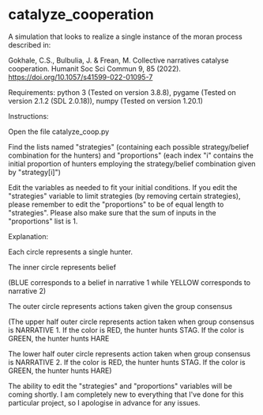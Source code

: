 # catalyze_cooperation
 A simulation that looks to realize a single instance of the moran process described in:
 
 Gokhale, C.S., Bulbulia, J. & Frean, M. Collective narratives catalyse cooperation. Humanit Soc Sci Commun 9, 85 (2022). https://doi.org/10.1057/s41599-022-01095-7
 
 
Requirements:
python 3 (Tested on version 3.8.8), pygame (Tested on version 2.1.2 (SDL 2.0.18)), numpy (Tested on version 1.20.1)
 
Instructions:

 Open the file catalyze_coop.py
 
 Find the lists named "strategies" (containing each possible strategy/belief combination for the hunters) and "proportions" (each index "i" contains the initial proportion of hunters employing the strategy/belief combination given by "strategy[i]")
 
 Edit the variables as needed to fit your initial conditions. If you edit the "strategies" variable to limit strategies (by removing certain strategies), please remember to edit the "proportions" to be of equal length to "strategies". Please also make sure that the sum of inputs in the "proportions" list is 1.

 Explanation:

 Each circle represents a single hunter.

 The inner circle represents belief 
 
 (BLUE corresponds to a belief in narrative 1 while YELLOW corresponds to narrative 2)

 The outer circle represents actions taken given the group consensus 
 
 (The upper half outer circle represents action taken when group consensus is NARRATIVE 1. If the color is RED, the hunter hunts STAG. If the color is GREEN, the hunter hunts HARE
 
 The lower half outer circle represents action taken when group consensus is NARRATIVE 2. If the color is RED, the hunter hunts STAG. If the color is GREEN, the hunter hunts HARE)

 The ability to edit the "strategies" and "proportions" variables will be coming shortly. I am completely new to everything that I've done for this particular project, so I apologise in advance for any issues.
